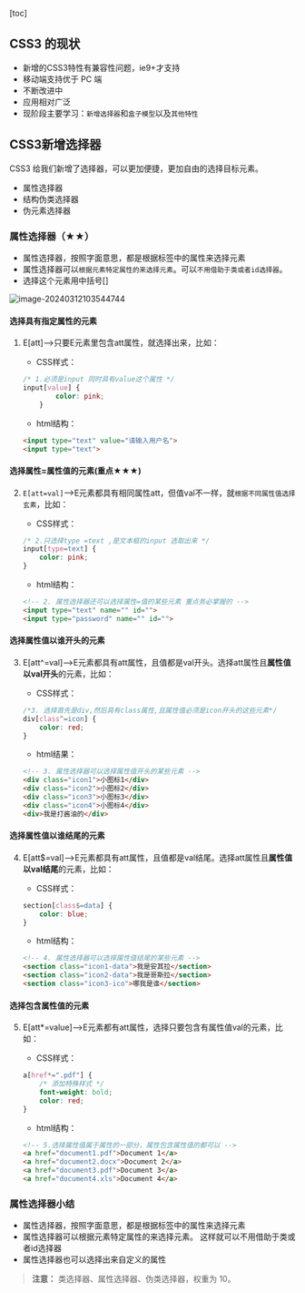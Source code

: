[toc]



## CSS3 的现状

- 新增的CSS3特性有兼容性问题，ie9+才支持
- 移动端支持优于 PC 端 
- 不断改进中 
- 应用相对广泛
- 现阶段主要学习：`新增选择器`和`盒子模型`以及`其他特性` 





## CSS3新增选择器 

CSS3 给我们新增了选择器，可以更加便捷，更加自由的选择目标元素。 

- 属性选择器
- 结构伪类选择器
- 伪元素选择器



### 属性选择器（★★）

* 属性选择器，按照字面意思，都是根据标签中的属性来选择元素
* 属性选择器可以`根据元素特定属性的来选择元素`。可以`不用借助于类或者id选择器`。
* 选择这个元素用中括号[]

![image-20240312103544744](http://images.newstar.net.cn/sally-imgsimage-20240312103544744.png) 



#### 选择具有指定属性的元素

1. E[att]——>只要E元素里包含att属性，就选择出来，比如：

   * CSS样式：

   ```css
   /* 1.必须是input 同时具有value这个属性 */
   input[value] {
           color: pink;
       }
   ```

   * html结构：

   ```html
   <input type="text" value="请输入用户名">
   <input type="text">
   ```





#### 选择属性=属性值的元素(重点★★★)

2. `E[att=val]`——>E元素都具有相同属性att，但值val不一样，就`根据不同属性值选择玄素`，比如：

   * CSS样式：

   ```css
   /* 2.只选择type =text ,是文本框的input 选取出来 */
   input[type=text] {
       color: pink; 
   }
   ```

   * html结构：

   ```html
   <!-- 2. 属性选择器还可以选择属性=值的某些元素 重点务必掌握的 -->
   <input type="text" name="" id="">
   <input type="password" name="" id="">
   ```

   

 



#### 选择属性值以谁开头的元素

3. E[att^=val]——>E元素都具有att属性，且值都是val开头。选择att属性且**属性值以val开头**的元素，比如：

   * CSS样式：

   ```css
   /*3. 选择首先是div,然后具有class属性,且属性值必须是icon开头的这些元素*/
   div[class^=icon] {
       color: red;
   }
   ```

   * html结果：

   ```html
   <!-- 3. 属性选择器可以选择属性值开头的某些元素 -->
   <div class="icon1">小图标1</div>
   <div class="icon2">小图标2</div>
   <div class="icon3">小图标3</div>
   <div class="icon4">小图标4</div>
   <div>我是打酱油的</div>
   ```

   



#### 选择属性值以谁结尾的元素

4. E[att$=val]——>E元素都具有att属性，且值都是val结尾。选择att属性且**属性值以val结尾**的元素，比如：

   * CSS样式：

   ```css
   section[class$=data] {
       color: blue;
   }
   ```

   * html结构：

   ```html
   <!-- 4. 属性选择器可以选择属性值结尾的某些元素 -->
   <section class="icon1-data">我是安其拉</section>
   <section class="icon2-data">我是哥斯拉</section>
   <section class="icon3-ico">哪我是谁</section>
   ```

   



#### 选择包含属性值的元素

5. E[att*=value]——>E元素都有att属性，选择只要包含有属性值val的元素，比如：

   * CSS样式：

   ```css
   a[href*=".pdf"] {
       /* 添加特殊样式 */
       font-weight: bold;
       color: red;
   }
   ```

   * html结构：

   ```html
   <!-- 5.选择属性值属于属性的一部分，属性包含属性值的都可以 -->
   <a href="document1.pdf">Document 1</a>
   <a href="document2.docx">Document 2</a>
   <a href="document3.pdf">Document 3</a>
   <a href="document4.xls">Document 4</a>
   ```

   

   



### 属性选择器小结

- 属性选择器，按照字面意思，都是根据标签中的属性来选择元素
- 属性选择器可以根据元素特定属性的来选择元素。 这样就可以不用借助于类或者id选择器
- 属性选择器也可以选择出来自定义的属性

> **注意：** 类选择器、属性选择器、伪类选择器，权重为 10。



